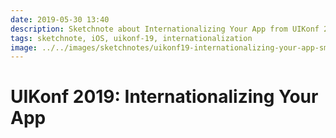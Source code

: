 ```yaml
---
date: 2019-05-30 13:40
description: Sketchnote about Internationalizing Your App from UIKonf 2019
tags: sketchnote, iOS, uikonf-19, internationalization
image: ../../images/sketchnotes/uikonf19-internationalizing-your-app-small.jpg
---
```


# UIKonf 2019: Internationalizing Your App
